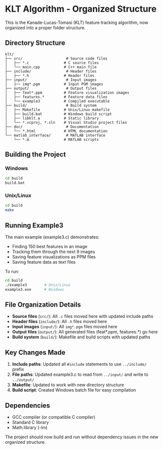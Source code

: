 # KLT Algorithm - Organized Structure

This is the Kanade-Lucas-Tomasi (KLT) feature tracking algorithm, now organized into a proper folder structure.

## Directory Structure

```
klt/
├── src/                    # Source code files
│   ├── *.c                # C source files
│   └── main.cpp           # C++ main file
├── include/                # Header files
│   ├── *.h                # Header files
├── input/                  # Input images
│   ├── img*.pgm           # Input PGM images
├── output/                 # Output files
│   ├── feat*.ppm          # Feature visualization images
│   ├── features.*         # Feature data files
│   └── example3           # Compiled executable
├── build/                  # Build system
│   ├── Makefile           # Unix/Linux makefile
│   ├── build.bat          # Windows build script
│   ├── libklt.a           # Static library
│   └── *.vcproj, *.sln    # Visual Studio project files
├── doc/                    # Documentation
│   └── *.html             # HTML documentation
└── matlab_interface/       # MATLAB interface
    └── *.m                # MATLAB scripts
```

## Building the Project

### Windows
```bash
cd build
build.bat
```

### Unix/Linux
```bash
cd build
make
```

## Running Example3

The main example (example3.c) demonstrates:
- Finding 150 best features in an image
- Tracking them through the next 9 images
- Saving feature visualizations as PPM files
- Saving feature data as text files

To run:
```bash
cd build
./example3        # Unix/Linux
example3.exe      # Windows
```

## File Organization Details

- **Source files** (`src/`): All `.c` files moved here with updated include paths
- **Header files** (`include/`): All `.h` files moved here
- **Input images** (`input/`): All `img*.pgm` files moved here
- **Output files** (`output/`): All generated files (feat*.ppm, features.*) go here
- **Build system** (`build/`): Makefile and build scripts with updated paths

## Key Changes Made

1. **Include paths**: Updated all `#include` statements to use `../include/` prefix
2. **File paths**: Updated example3.c to read from `../input/` and write to `../output/`
3. **Makefile**: Updated to work with new directory structure
4. **Build script**: Created Windows batch file for easy compilation

## Dependencies

- GCC compiler (or compatible C compiler)
- Standard C library
- Math library (-lm)

The project should now build and run without dependency issues in the new organized structure.

